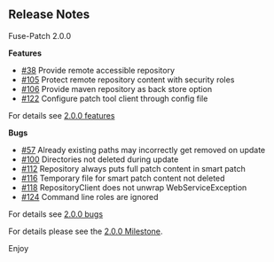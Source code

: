 Release Notes
-------------

Fuse-Patch 2.0.0

**Features**

* [#38][38] Provide remote accessible repository
* [#105][105] Protect remote repository content with security roles
* [#106][106] Provide maven repository as back store option
* [#122][122] Configure patch tool client through config file

For details see [2.0.0 features](https://github.com/wildfly-extras/fuse-patch/issues?q=milestone%3A"2.0.0"+label%3Afeature)

**Bugs**

* [#57][57] Already existing paths may incorrectly get removed on update
* [#100][100] Directories not deleted during update
* [#112][112] Repository always puts full patch content in smart patch
* [#116][116] Temporary file for smart patch content not deleted
* [#118][118] RepositoryClient does not unwrap WebServiceException
* [#124][124] Command line roles are ignored

For details see [2.0.0 bugs](https://github.com/wildfly-extras/fuse-patch/issues?q=milestone%3A"2.0.0"+label%3Abug)

[38]: https://github.com/wildfly-extras/fuse-patch/issues/38
[105]: https://github.com/wildfly-extras/fuse-patch/issues/105
[106]: https://github.com/wildfly-extras/fuse-patch/issues/106
[122]: https://github.com/wildfly-extras/fuse-patch/issues/122
[57]: https://github.com/wildfly-extras/fuse-patch/issues/57
[100]: https://github.com/wildfly-extras/fuse-patch/issues/100
[112]: https://github.com/wildfly-extras/fuse-patch/issues/112
[116]: https://github.com/wildfly-extras/fuse-patch/issues/116
[118]: https://github.com/wildfly-extras/fuse-patch/issues/118
[124]: https://github.com/wildfly-extras/fuse-patch/issues/124

For details please see the [2.0.0 Milestone](https://github.com/wildfly-extras/fuse-patch/issues?q=milestone%3A2.0.0).

Enjoy
